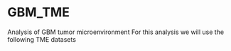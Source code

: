 # GBM_TME
Analysis of GBM tumor microenvironment
For this analysis we will use the following TME datasets




